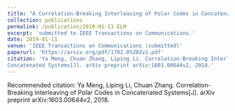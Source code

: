 ```yaml
---
title: "A Correlation-Breaking Interleaving of Polar Codes in Concatenated Systems"
collection: publications
permalink: /publication/2019-01-11-ELM
excerpt: 'submitted to IEEE Transactions on Communications.'
date: 2019-01-11
venue: 'IEEE Transactions on Communications (submitted)'
paperurl: 'https://arxiv.org/pdf/1702.05202v2.pdf'
citation: 'Ya Meng, Chuan Zhang, Liping Li. Correlation-Breaking Interleaving of Polar Codes in
Concatenated Systems[J]. arXiv preprint arXiv:1603.00644v2, 2018.'
---
```

Recommended citation: Ya Meng, Liping Li, Chuan Zhang.  Correlation-Breaking Interleaving of Polar Codes in
Concatenated Systems[J]. arXiv preprint arXiv:1603.00644v2, 2018.
